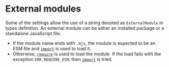 # External modules

Some of the settings allow the use of a string denoted as `ExternalModule` in types definition.
An external module can be either an installed package or a standalone JavaScript file.

* If the module name ends with `.mjs`, the module is expected to be an ESM file and [`import`](https://developer.mozilla.org/en-US/docs/Web/JavaScript/Reference/Statements/import) is used to load it.
* Otherwise, [`require`](https://nodejs.org/api/modules.html#modules_require_id) is used to load the module. If the load fails with the exception `ERR_REQUIRE_ESM`, then [`import`](https://developer.mozilla.org/en-US/docs/Web/JavaScript/Reference/Statements/import) is tried.
